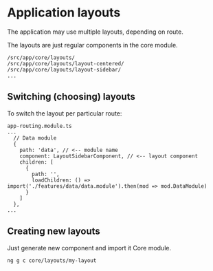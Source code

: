 # Application layouts

The application may use multiple layouts, depending on route.

The layouts are just regular components in the core module.

````
/src/app/core/layouts/
/src/app/core/layouts/layout-centered/
/src/app/core/layouts/layout-sidebar/
...
````

## Switching (choosing) layouts

To switch the layout per particular route:

````
app-routing.module.ts
...
  // Data module
  {
    path: 'data', // <-- module name
    component: LayoutSidebarComponent, // <-- layout component
    children: [
      {
        path: '',
        loadChildren: () => import('./features/data/data.module').then(mod => mod.DataModule)
      }
    ]
  },
... 
````

## Creating new layouts

Just generate new component and import it Core module.

````
ng g c core/layouts/my-layout
````
